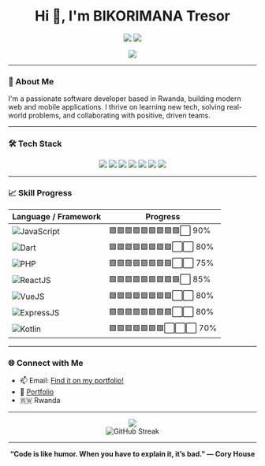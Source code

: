 <!-- Professional README for BIKORIMANA Tresor -->

<h1 align="center">Hi 👋, I'm BIKORIMANA Tresor</h1>
<p align="center">
  <img src="https://img.shields.io/badge/Location-Rwanda-1e90ff?style=flat-square&logo=googlemaps&logoColor=white" />
  <img src="https://img.shields.io/badge/Portfolio-tresor--dev.vercel.app-green?style=flat-square&logo=vercel" />
</p>

<p align="center">
  <a href="https://tresor-dev.vercel.app" target="_blank">
    <img src="https://img.shields.io/badge/Visit Portfolio-000?style=for-the-badge&logo=vercel&logoColor=white" />
  </a>
</p>

---

### 🚀 About Me

I'm a passionate software developer based in Rwanda, building modern web and mobile applications. I thrive on learning new tech, solving real-world problems, and collaborating with positive, driven teams.

---

### 🛠️ Tech Stack

<p align="center">
  <img src="https://img.shields.io/badge/JavaScript-F7DF1E?style=for-the-badge&logo=javascript&logoColor=black" />
  <img src="https://img.shields.io/badge/Dart-0175C2?style=for-the-badge&logo=dart&logoColor=white" />
  <img src="https://img.shields.io/badge/PHP-777BB4?style=for-the-badge&logo=php&logoColor=white" />
  <img src="https://img.shields.io/badge/React-20232A?style=for-the-badge&logo=react&logoColor=61DAFB" />
  <img src="https://img.shields.io/badge/Vue.js-35495E?style=for-the-badge&logo=vue.js&logoColor=4FC08D" />
  <img src="https://img.shields.io/badge/Express-000?style=for-the-badge&logo=express&logoColor=white" />
  <img src="https://img.shields.io/badge/Kotlin-0095D5?style=for-the-badge&logo=kotlin&logoColor=white" />
</p>

---

### 📈 Skill Progress

| Language / Framework | Progress |
|----------------------|----------|
| ![JavaScript](https://img.shields.io/badge/-JavaScript-F7DF1E?style=flat-square&logo=javascript&logoColor=black) | 🟩🟩🟩🟩🟩🟩🟩🟩🟩⬜️ 90% |
| ![Dart](https://img.shields.io/badge/-Dart-0175C2?style=flat-square&logo=dart&logoColor=white) | 🟩🟩🟩🟩🟩🟩🟩🟩⬜️⬜️ 80% |
| ![PHP](https://img.shields.io/badge/-PHP-777BB4?style=flat-square&logo=php&logoColor=white) | 🟩🟩🟩🟩🟩🟩🟩🟩⬜️⬜️ 75% |
| ![ReactJS](https://img.shields.io/badge/-React-20232A?style=flat-square&logo=react&logoColor=61DAFB) | 🟩🟩🟩🟩🟩🟩🟩🟩🟩⬜️ 85% |
| ![VueJS](https://img.shields.io/badge/-Vue.js-35495E?style=flat-square&logo=vue.js&logoColor=4FC08D) | 🟩🟩🟩🟩🟩🟩🟩🟩⬜️⬜️ 80% |
| ![ExpressJS](https://img.shields.io/badge/-Express-000?style=flat-square&logo=express&logoColor=white) | 🟩🟩🟩🟩🟩🟩🟩🟩⬜️⬜️ 80% |
| ![Kotlin](https://img.shields.io/badge/-Kotlin-0095D5?style=flat-square&logo=kotlin&logoColor=white) | 🟩🟩🟩🟩🟩🟩🟩⬜️⬜️⬜️ 70% |

---

### 🌐 Connect with Me

- 📫 Email: [Find it on my portfolio!](https://tresor-dev.vercel.app)
- 💼 [Portfolio](https://tresor-dev.vercel.app)
- 🇷🇼 Rwanda

---

<p align="center">
  <img src="https://github-readme-stats.vercel.app/api?username=tres9lo&show_icons=true&theme=radical" />
  <br/>
  <img src="https://streak-stats.demolab.com?user=tres9lo&theme=radical" alt="GitHub Streak" />

</p>

---

<p align="center">
  <b>“Code is like humor. When you have to explain it, it’s bad.” — Cory House</b>
</p>
